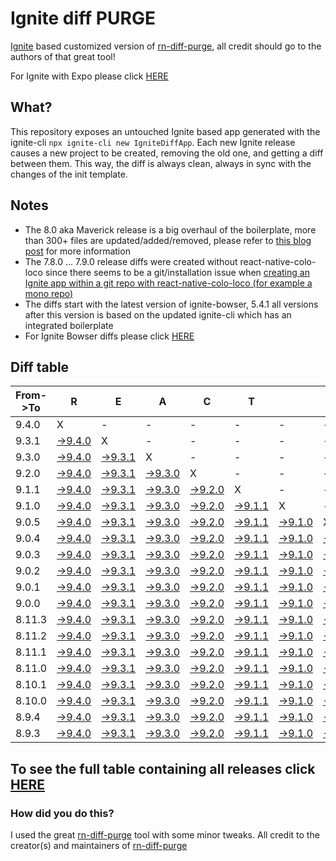 # Ignite diff PURGE

[Ignite](https://github.com/infinitered/ignite) based customized version of [rn-diff-purge](https://github.com/react-native-community/rn-diff-purge/), all credit should go to the authors of that great tool!

For Ignite with Expo please click [HERE](https://github.com/nirre7/ignite-expo-diff-purge)

## What?

This repository exposes an untouched Ignite based app generated with the ignite-cli
`npx ignite-cli new IgniteDiffApp`. Each new Ignite release causes a new project to be created, removing the old one, and getting a diff between them. This way, the diff is always clean, always in sync with the changes of the init template.

## Notes
- The 8.0 aka Maverick release is a big overhaul of the boilerplate, more than 300+ files are updated/added/removed, please refer to [this blog post](https://shift.infinite.red/announcing-ignite-8-0-maverick-fbbdafbb738e) for more information
- The 7.8.0 ... 7.9.0 release diffs were created without react-native-colo-loco since there seems to be a git/installation issue when [creating an Ignite app within a git repo with react-native-colo-loco (for example a mono repo)](https://github.com/infinitered/ignite/issues/1845)
- The diffs start with the latest version of ignite-bowser, 5.4.1 all versions after this version is based on the updated ignite-cli which has an integrated boilerplate
- For Ignite Bowser diffs please click [HERE](https://github.com/nirre7/ignite-bowser-diff-purge)

## Diff table

| From->To | R                                                                                            | E                                                                                            | A                                                                                            | C                                                                                            | T                                                                                            |                                                                                              | N                                                                                            | A                                                                                            | T                                                                                            | I                                                                                            | V                                                                                            | E                                                                                            |                                                                                                |                                                                                                |                                                                                                |                                                                                                |                                                                                                |                                                                                               |                                                                                             |     |
| -------- | -------------------------------------------------------------------------------------------- | -------------------------------------------------------------------------------------------- | -------------------------------------------------------------------------------------------- | -------------------------------------------------------------------------------------------- | -------------------------------------------------------------------------------------------- | -------------------------------------------------------------------------------------------- | -------------------------------------------------------------------------------------------- | -------------------------------------------------------------------------------------------- | -------------------------------------------------------------------------------------------- | -------------------------------------------------------------------------------------------- | -------------------------------------------------------------------------------------------- | -------------------------------------------------------------------------------------------- | ---------------------------------------------------------------------------------------------- | ---------------------------------------------------------------------------------------------- | ---------------------------------------------------------------------------------------------- | ---------------------------------------------------------------------------------------------- | ---------------------------------------------------------------------------------------------- | --------------------------------------------------------------------------------------------- | ------------------------------------------------------------------------------------------- | --- |
| 9.4.0    | X                                                                                            | -                                                                                            | -                                                                                            | -                                                                                            | -                                                                                            | -                                                                                            | -                                                                                            | -                                                                                            | -                                                                                            | -                                                                                            | -                                                                                            | -                                                                                            | -                                                                                              | -                                                                                              | -                                                                                              | -                                                                                              | -                                                                                              | -                                                                                             | -                                                                                           | -   |
| 9.3.1    | [->9.4.0](https://github.com/nirre7/ignite-diff-purge/compare/release/9.3.1..release/9.4.0)  | X                                                                                            | -                                                                                            | -                                                                                            | -                                                                                            | -                                                                                            | -                                                                                            | -                                                                                            | -                                                                                            | -                                                                                            | -                                                                                            | -                                                                                            | -                                                                                              | -                                                                                              | -                                                                                              | -                                                                                              | -                                                                                              | -                                                                                             | -                                                                                           | -   |
| 9.3.0    | [->9.4.0](https://github.com/nirre7/ignite-diff-purge/compare/release/9.3.0..release/9.4.0)  | [->9.3.1](https://github.com/nirre7/ignite-diff-purge/compare/release/9.3.0..release/9.3.1)  | X                                                                                            | -                                                                                            | -                                                                                            | -                                                                                            | -                                                                                            | -                                                                                            | -                                                                                            | -                                                                                            | -                                                                                            | -                                                                                            | -                                                                                              | -                                                                                              | -                                                                                              | -                                                                                              | -                                                                                              | -                                                                                             | -                                                                                           | -   |
| 9.2.0    | [->9.4.0](https://github.com/nirre7/ignite-diff-purge/compare/release/9.2.0..release/9.4.0)  | [->9.3.1](https://github.com/nirre7/ignite-diff-purge/compare/release/9.2.0..release/9.3.1)  | [->9.3.0](https://github.com/nirre7/ignite-diff-purge/compare/release/9.2.0..release/9.3.0)  | X                                                                                            | -                                                                                            | -                                                                                            | -                                                                                            | -                                                                                            | -                                                                                            | -                                                                                            | -                                                                                            | -                                                                                            | -                                                                                              | -                                                                                              | -                                                                                              | -                                                                                              | -                                                                                              | -                                                                                             | -                                                                                           | -   |
| 9.1.1    | [->9.4.0](https://github.com/nirre7/ignite-diff-purge/compare/release/9.1.1..release/9.4.0)  | [->9.3.1](https://github.com/nirre7/ignite-diff-purge/compare/release/9.1.1..release/9.3.1)  | [->9.3.0](https://github.com/nirre7/ignite-diff-purge/compare/release/9.1.1..release/9.3.0)  | [->9.2.0](https://github.com/nirre7/ignite-diff-purge/compare/release/9.1.1..release/9.2.0)  | X                                                                                            | -                                                                                            | -                                                                                            | -                                                                                            | -                                                                                            | -                                                                                            | -                                                                                            | -                                                                                            | -                                                                                              | -                                                                                              | -                                                                                              | -                                                                                              | -                                                                                              | -                                                                                             | -                                                                                           | -   |
| 9.1.0    | [->9.4.0](https://github.com/nirre7/ignite-diff-purge/compare/release/9.1.0..release/9.4.0)  | [->9.3.1](https://github.com/nirre7/ignite-diff-purge/compare/release/9.1.0..release/9.3.1)  | [->9.3.0](https://github.com/nirre7/ignite-diff-purge/compare/release/9.1.0..release/9.3.0)  | [->9.2.0](https://github.com/nirre7/ignite-diff-purge/compare/release/9.1.0..release/9.2.0)  | [->9.1.1](https://github.com/nirre7/ignite-diff-purge/compare/release/9.1.0..release/9.1.1)  | X                                                                                            | -                                                                                            | -                                                                                            | -                                                                                            | -                                                                                            | -                                                                                            | -                                                                                            | -                                                                                              | -                                                                                              | -                                                                                              | -                                                                                              | -                                                                                              | -                                                                                             | -                                                                                           | -   |
| 9.0.5    | [->9.4.0](https://github.com/nirre7/ignite-diff-purge/compare/release/9.0.5..release/9.4.0)  | [->9.3.1](https://github.com/nirre7/ignite-diff-purge/compare/release/9.0.5..release/9.3.1)  | [->9.3.0](https://github.com/nirre7/ignite-diff-purge/compare/release/9.0.5..release/9.3.0)  | [->9.2.0](https://github.com/nirre7/ignite-diff-purge/compare/release/9.0.5..release/9.2.0)  | [->9.1.1](https://github.com/nirre7/ignite-diff-purge/compare/release/9.0.5..release/9.1.1)  | [->9.1.0](https://github.com/nirre7/ignite-diff-purge/compare/release/9.0.5..release/9.1.0)  | X                                                                                            | -                                                                                            | -                                                                                            | -                                                                                            | -                                                                                            | -                                                                                            | -                                                                                              | -                                                                                              | -                                                                                              | -                                                                                              | -                                                                                              | -                                                                                             | -                                                                                           | -   |
| 9.0.4    | [->9.4.0](https://github.com/nirre7/ignite-diff-purge/compare/release/9.0.4..release/9.4.0)  | [->9.3.1](https://github.com/nirre7/ignite-diff-purge/compare/release/9.0.4..release/9.3.1)  | [->9.3.0](https://github.com/nirre7/ignite-diff-purge/compare/release/9.0.4..release/9.3.0)  | [->9.2.0](https://github.com/nirre7/ignite-diff-purge/compare/release/9.0.4..release/9.2.0)  | [->9.1.1](https://github.com/nirre7/ignite-diff-purge/compare/release/9.0.4..release/9.1.1)  | [->9.1.0](https://github.com/nirre7/ignite-diff-purge/compare/release/9.0.4..release/9.1.0)  | [->9.0.5](https://github.com/nirre7/ignite-diff-purge/compare/release/9.0.4..release/9.0.5)  | X                                                                                            | -                                                                                            | -                                                                                            | -                                                                                            | -                                                                                            | -                                                                                              | -                                                                                              | -                                                                                              | -                                                                                              | -                                                                                              | -                                                                                             | -                                                                                           | -   |
| 9.0.3    | [->9.4.0](https://github.com/nirre7/ignite-diff-purge/compare/release/9.0.3..release/9.4.0)  | [->9.3.1](https://github.com/nirre7/ignite-diff-purge/compare/release/9.0.3..release/9.3.1)  | [->9.3.0](https://github.com/nirre7/ignite-diff-purge/compare/release/9.0.3..release/9.3.0)  | [->9.2.0](https://github.com/nirre7/ignite-diff-purge/compare/release/9.0.3..release/9.2.0)  | [->9.1.1](https://github.com/nirre7/ignite-diff-purge/compare/release/9.0.3..release/9.1.1)  | [->9.1.0](https://github.com/nirre7/ignite-diff-purge/compare/release/9.0.3..release/9.1.0)  | [->9.0.5](https://github.com/nirre7/ignite-diff-purge/compare/release/9.0.3..release/9.0.5)  | [->9.0.4](https://github.com/nirre7/ignite-diff-purge/compare/release/9.0.3..release/9.0.4)  | X                                                                                            | -                                                                                            | -                                                                                            | -                                                                                            | -                                                                                              | -                                                                                              | -                                                                                              | -                                                                                              | -                                                                                              | -                                                                                             | -                                                                                           | -   |
| 9.0.2    | [->9.4.0](https://github.com/nirre7/ignite-diff-purge/compare/release/9.0.2..release/9.4.0)  | [->9.3.1](https://github.com/nirre7/ignite-diff-purge/compare/release/9.0.2..release/9.3.1)  | [->9.3.0](https://github.com/nirre7/ignite-diff-purge/compare/release/9.0.2..release/9.3.0)  | [->9.2.0](https://github.com/nirre7/ignite-diff-purge/compare/release/9.0.2..release/9.2.0)  | [->9.1.1](https://github.com/nirre7/ignite-diff-purge/compare/release/9.0.2..release/9.1.1)  | [->9.1.0](https://github.com/nirre7/ignite-diff-purge/compare/release/9.0.2..release/9.1.0)  | [->9.0.5](https://github.com/nirre7/ignite-diff-purge/compare/release/9.0.2..release/9.0.5)  | [->9.0.4](https://github.com/nirre7/ignite-diff-purge/compare/release/9.0.2..release/9.0.4)  | [->9.0.3](https://github.com/nirre7/ignite-diff-purge/compare/release/9.0.2..release/9.0.3)  | X                                                                                            | -                                                                                            | -                                                                                            | -                                                                                              | -                                                                                              | -                                                                                              | -                                                                                              | -                                                                                              | -                                                                                             | -                                                                                           | -   |
| 9.0.1    | [->9.4.0](https://github.com/nirre7/ignite-diff-purge/compare/release/9.0.1..release/9.4.0)  | [->9.3.1](https://github.com/nirre7/ignite-diff-purge/compare/release/9.0.1..release/9.3.1)  | [->9.3.0](https://github.com/nirre7/ignite-diff-purge/compare/release/9.0.1..release/9.3.0)  | [->9.2.0](https://github.com/nirre7/ignite-diff-purge/compare/release/9.0.1..release/9.2.0)  | [->9.1.1](https://github.com/nirre7/ignite-diff-purge/compare/release/9.0.1..release/9.1.1)  | [->9.1.0](https://github.com/nirre7/ignite-diff-purge/compare/release/9.0.1..release/9.1.0)  | [->9.0.5](https://github.com/nirre7/ignite-diff-purge/compare/release/9.0.1..release/9.0.5)  | [->9.0.4](https://github.com/nirre7/ignite-diff-purge/compare/release/9.0.1..release/9.0.4)  | [->9.0.3](https://github.com/nirre7/ignite-diff-purge/compare/release/9.0.1..release/9.0.3)  | [->9.0.2](https://github.com/nirre7/ignite-diff-purge/compare/release/9.0.1..release/9.0.2)  | X                                                                                            | -                                                                                            | -                                                                                              | -                                                                                              | -                                                                                              | -                                                                                              | -                                                                                              | -                                                                                             | -                                                                                           | -   |
| 9.0.0    | [->9.4.0](https://github.com/nirre7/ignite-diff-purge/compare/release/9.0.0..release/9.4.0)  | [->9.3.1](https://github.com/nirre7/ignite-diff-purge/compare/release/9.0.0..release/9.3.1)  | [->9.3.0](https://github.com/nirre7/ignite-diff-purge/compare/release/9.0.0..release/9.3.0)  | [->9.2.0](https://github.com/nirre7/ignite-diff-purge/compare/release/9.0.0..release/9.2.0)  | [->9.1.1](https://github.com/nirre7/ignite-diff-purge/compare/release/9.0.0..release/9.1.1)  | [->9.1.0](https://github.com/nirre7/ignite-diff-purge/compare/release/9.0.0..release/9.1.0)  | [->9.0.5](https://github.com/nirre7/ignite-diff-purge/compare/release/9.0.0..release/9.0.5)  | [->9.0.4](https://github.com/nirre7/ignite-diff-purge/compare/release/9.0.0..release/9.0.4)  | [->9.0.3](https://github.com/nirre7/ignite-diff-purge/compare/release/9.0.0..release/9.0.3)  | [->9.0.2](https://github.com/nirre7/ignite-diff-purge/compare/release/9.0.0..release/9.0.2)  | [->9.0.1](https://github.com/nirre7/ignite-diff-purge/compare/release/9.0.0..release/9.0.1)  | X                                                                                            | -                                                                                              | -                                                                                              | -                                                                                              | -                                                                                              | -                                                                                              | -                                                                                             | -                                                                                           | -   |
| 8.11.3   | [->9.4.0](https://github.com/nirre7/ignite-diff-purge/compare/release/8.11.3..release/9.4.0) | [->9.3.1](https://github.com/nirre7/ignite-diff-purge/compare/release/8.11.3..release/9.3.1) | [->9.3.0](https://github.com/nirre7/ignite-diff-purge/compare/release/8.11.3..release/9.3.0) | [->9.2.0](https://github.com/nirre7/ignite-diff-purge/compare/release/8.11.3..release/9.2.0) | [->9.1.1](https://github.com/nirre7/ignite-diff-purge/compare/release/8.11.3..release/9.1.1) | [->9.1.0](https://github.com/nirre7/ignite-diff-purge/compare/release/8.11.3..release/9.1.0) | [->9.0.5](https://github.com/nirre7/ignite-diff-purge/compare/release/8.11.3..release/9.0.5) | [->9.0.4](https://github.com/nirre7/ignite-diff-purge/compare/release/8.11.3..release/9.0.4) | [->9.0.3](https://github.com/nirre7/ignite-diff-purge/compare/release/8.11.3..release/9.0.3) | [->9.0.2](https://github.com/nirre7/ignite-diff-purge/compare/release/8.11.3..release/9.0.2) | [->9.0.1](https://github.com/nirre7/ignite-diff-purge/compare/release/8.11.3..release/9.0.1) | [->9.0.0](https://github.com/nirre7/ignite-diff-purge/compare/release/8.11.3..release/9.0.0) | X                                                                                              | -                                                                                              | -                                                                                              | -                                                                                              | -                                                                                              | -                                                                                             | -                                                                                           | -   |
| 8.11.2   | [->9.4.0](https://github.com/nirre7/ignite-diff-purge/compare/release/8.11.2..release/9.4.0) | [->9.3.1](https://github.com/nirre7/ignite-diff-purge/compare/release/8.11.2..release/9.3.1) | [->9.3.0](https://github.com/nirre7/ignite-diff-purge/compare/release/8.11.2..release/9.3.0) | [->9.2.0](https://github.com/nirre7/ignite-diff-purge/compare/release/8.11.2..release/9.2.0) | [->9.1.1](https://github.com/nirre7/ignite-diff-purge/compare/release/8.11.2..release/9.1.1) | [->9.1.0](https://github.com/nirre7/ignite-diff-purge/compare/release/8.11.2..release/9.1.0) | [->9.0.5](https://github.com/nirre7/ignite-diff-purge/compare/release/8.11.2..release/9.0.5) | [->9.0.4](https://github.com/nirre7/ignite-diff-purge/compare/release/8.11.2..release/9.0.4) | [->9.0.3](https://github.com/nirre7/ignite-diff-purge/compare/release/8.11.2..release/9.0.3) | [->9.0.2](https://github.com/nirre7/ignite-diff-purge/compare/release/8.11.2..release/9.0.2) | [->9.0.1](https://github.com/nirre7/ignite-diff-purge/compare/release/8.11.2..release/9.0.1) | [->9.0.0](https://github.com/nirre7/ignite-diff-purge/compare/release/8.11.2..release/9.0.0) | [->8.11.3](https://github.com/nirre7/ignite-diff-purge/compare/release/8.11.2..release/8.11.3) | X                                                                                              | -                                                                                              | -                                                                                              | -                                                                                              | -                                                                                             | -                                                                                           | -   |
| 8.11.1   | [->9.4.0](https://github.com/nirre7/ignite-diff-purge/compare/release/8.11.1..release/9.4.0) | [->9.3.1](https://github.com/nirre7/ignite-diff-purge/compare/release/8.11.1..release/9.3.1) | [->9.3.0](https://github.com/nirre7/ignite-diff-purge/compare/release/8.11.1..release/9.3.0) | [->9.2.0](https://github.com/nirre7/ignite-diff-purge/compare/release/8.11.1..release/9.2.0) | [->9.1.1](https://github.com/nirre7/ignite-diff-purge/compare/release/8.11.1..release/9.1.1) | [->9.1.0](https://github.com/nirre7/ignite-diff-purge/compare/release/8.11.1..release/9.1.0) | [->9.0.5](https://github.com/nirre7/ignite-diff-purge/compare/release/8.11.1..release/9.0.5) | [->9.0.4](https://github.com/nirre7/ignite-diff-purge/compare/release/8.11.1..release/9.0.4) | [->9.0.3](https://github.com/nirre7/ignite-diff-purge/compare/release/8.11.1..release/9.0.3) | [->9.0.2](https://github.com/nirre7/ignite-diff-purge/compare/release/8.11.1..release/9.0.2) | [->9.0.1](https://github.com/nirre7/ignite-diff-purge/compare/release/8.11.1..release/9.0.1) | [->9.0.0](https://github.com/nirre7/ignite-diff-purge/compare/release/8.11.1..release/9.0.0) | [->8.11.3](https://github.com/nirre7/ignite-diff-purge/compare/release/8.11.1..release/8.11.3) | [->8.11.2](https://github.com/nirre7/ignite-diff-purge/compare/release/8.11.1..release/8.11.2) | X                                                                                              | -                                                                                              | -                                                                                              | -                                                                                             | -                                                                                           | -   |
| 8.11.0   | [->9.4.0](https://github.com/nirre7/ignite-diff-purge/compare/release/8.11.0..release/9.4.0) | [->9.3.1](https://github.com/nirre7/ignite-diff-purge/compare/release/8.11.0..release/9.3.1) | [->9.3.0](https://github.com/nirre7/ignite-diff-purge/compare/release/8.11.0..release/9.3.0) | [->9.2.0](https://github.com/nirre7/ignite-diff-purge/compare/release/8.11.0..release/9.2.0) | [->9.1.1](https://github.com/nirre7/ignite-diff-purge/compare/release/8.11.0..release/9.1.1) | [->9.1.0](https://github.com/nirre7/ignite-diff-purge/compare/release/8.11.0..release/9.1.0) | [->9.0.5](https://github.com/nirre7/ignite-diff-purge/compare/release/8.11.0..release/9.0.5) | [->9.0.4](https://github.com/nirre7/ignite-diff-purge/compare/release/8.11.0..release/9.0.4) | [->9.0.3](https://github.com/nirre7/ignite-diff-purge/compare/release/8.11.0..release/9.0.3) | [->9.0.2](https://github.com/nirre7/ignite-diff-purge/compare/release/8.11.0..release/9.0.2) | [->9.0.1](https://github.com/nirre7/ignite-diff-purge/compare/release/8.11.0..release/9.0.1) | [->9.0.0](https://github.com/nirre7/ignite-diff-purge/compare/release/8.11.0..release/9.0.0) | [->8.11.3](https://github.com/nirre7/ignite-diff-purge/compare/release/8.11.0..release/8.11.3) | [->8.11.2](https://github.com/nirre7/ignite-diff-purge/compare/release/8.11.0..release/8.11.2) | [->8.11.1](https://github.com/nirre7/ignite-diff-purge/compare/release/8.11.0..release/8.11.1) | X                                                                                              | -                                                                                              | -                                                                                             | -                                                                                           | -   |
| 8.10.1   | [->9.4.0](https://github.com/nirre7/ignite-diff-purge/compare/release/8.10.1..release/9.4.0) | [->9.3.1](https://github.com/nirre7/ignite-diff-purge/compare/release/8.10.1..release/9.3.1) | [->9.3.0](https://github.com/nirre7/ignite-diff-purge/compare/release/8.10.1..release/9.3.0) | [->9.2.0](https://github.com/nirre7/ignite-diff-purge/compare/release/8.10.1..release/9.2.0) | [->9.1.1](https://github.com/nirre7/ignite-diff-purge/compare/release/8.10.1..release/9.1.1) | [->9.1.0](https://github.com/nirre7/ignite-diff-purge/compare/release/8.10.1..release/9.1.0) | [->9.0.5](https://github.com/nirre7/ignite-diff-purge/compare/release/8.10.1..release/9.0.5) | [->9.0.4](https://github.com/nirre7/ignite-diff-purge/compare/release/8.10.1..release/9.0.4) | [->9.0.3](https://github.com/nirre7/ignite-diff-purge/compare/release/8.10.1..release/9.0.3) | [->9.0.2](https://github.com/nirre7/ignite-diff-purge/compare/release/8.10.1..release/9.0.2) | [->9.0.1](https://github.com/nirre7/ignite-diff-purge/compare/release/8.10.1..release/9.0.1) | [->9.0.0](https://github.com/nirre7/ignite-diff-purge/compare/release/8.10.1..release/9.0.0) | [->8.11.3](https://github.com/nirre7/ignite-diff-purge/compare/release/8.10.1..release/8.11.3) | [->8.11.2](https://github.com/nirre7/ignite-diff-purge/compare/release/8.10.1..release/8.11.2) | [->8.11.1](https://github.com/nirre7/ignite-diff-purge/compare/release/8.10.1..release/8.11.1) | [->8.11.0](https://github.com/nirre7/ignite-diff-purge/compare/release/8.10.1..release/8.11.0) | X                                                                                              | -                                                                                             | -                                                                                           | -   |
| 8.10.0   | [->9.4.0](https://github.com/nirre7/ignite-diff-purge/compare/release/8.10.0..release/9.4.0) | [->9.3.1](https://github.com/nirre7/ignite-diff-purge/compare/release/8.10.0..release/9.3.1) | [->9.3.0](https://github.com/nirre7/ignite-diff-purge/compare/release/8.10.0..release/9.3.0) | [->9.2.0](https://github.com/nirre7/ignite-diff-purge/compare/release/8.10.0..release/9.2.0) | [->9.1.1](https://github.com/nirre7/ignite-diff-purge/compare/release/8.10.0..release/9.1.1) | [->9.1.0](https://github.com/nirre7/ignite-diff-purge/compare/release/8.10.0..release/9.1.0) | [->9.0.5](https://github.com/nirre7/ignite-diff-purge/compare/release/8.10.0..release/9.0.5) | [->9.0.4](https://github.com/nirre7/ignite-diff-purge/compare/release/8.10.0..release/9.0.4) | [->9.0.3](https://github.com/nirre7/ignite-diff-purge/compare/release/8.10.0..release/9.0.3) | [->9.0.2](https://github.com/nirre7/ignite-diff-purge/compare/release/8.10.0..release/9.0.2) | [->9.0.1](https://github.com/nirre7/ignite-diff-purge/compare/release/8.10.0..release/9.0.1) | [->9.0.0](https://github.com/nirre7/ignite-diff-purge/compare/release/8.10.0..release/9.0.0) | [->8.11.3](https://github.com/nirre7/ignite-diff-purge/compare/release/8.10.0..release/8.11.3) | [->8.11.2](https://github.com/nirre7/ignite-diff-purge/compare/release/8.10.0..release/8.11.2) | [->8.11.1](https://github.com/nirre7/ignite-diff-purge/compare/release/8.10.0..release/8.11.1) | [->8.11.0](https://github.com/nirre7/ignite-diff-purge/compare/release/8.10.0..release/8.11.0) | [->8.10.1](https://github.com/nirre7/ignite-diff-purge/compare/release/8.10.0..release/8.10.1) | X                                                                                             | -                                                                                           | -   |
| 8.9.4    | [->9.4.0](https://github.com/nirre7/ignite-diff-purge/compare/release/8.9.4..release/9.4.0)  | [->9.3.1](https://github.com/nirre7/ignite-diff-purge/compare/release/8.9.4..release/9.3.1)  | [->9.3.0](https://github.com/nirre7/ignite-diff-purge/compare/release/8.9.4..release/9.3.0)  | [->9.2.0](https://github.com/nirre7/ignite-diff-purge/compare/release/8.9.4..release/9.2.0)  | [->9.1.1](https://github.com/nirre7/ignite-diff-purge/compare/release/8.9.4..release/9.1.1)  | [->9.1.0](https://github.com/nirre7/ignite-diff-purge/compare/release/8.9.4..release/9.1.0)  | [->9.0.5](https://github.com/nirre7/ignite-diff-purge/compare/release/8.9.4..release/9.0.5)  | [->9.0.4](https://github.com/nirre7/ignite-diff-purge/compare/release/8.9.4..release/9.0.4)  | [->9.0.3](https://github.com/nirre7/ignite-diff-purge/compare/release/8.9.4..release/9.0.3)  | [->9.0.2](https://github.com/nirre7/ignite-diff-purge/compare/release/8.9.4..release/9.0.2)  | [->9.0.1](https://github.com/nirre7/ignite-diff-purge/compare/release/8.9.4..release/9.0.1)  | [->9.0.0](https://github.com/nirre7/ignite-diff-purge/compare/release/8.9.4..release/9.0.0)  | [->8.11.3](https://github.com/nirre7/ignite-diff-purge/compare/release/8.9.4..release/8.11.3)  | [->8.11.2](https://github.com/nirre7/ignite-diff-purge/compare/release/8.9.4..release/8.11.2)  | [->8.11.1](https://github.com/nirre7/ignite-diff-purge/compare/release/8.9.4..release/8.11.1)  | [->8.11.0](https://github.com/nirre7/ignite-diff-purge/compare/release/8.9.4..release/8.11.0)  | [->8.10.1](https://github.com/nirre7/ignite-diff-purge/compare/release/8.9.4..release/8.10.1)  | [->8.10.0](https://github.com/nirre7/ignite-diff-purge/compare/release/8.9.4..release/8.10.0) | X                                                                                           | -   |
| 8.9.3    | [->9.4.0](https://github.com/nirre7/ignite-diff-purge/compare/release/8.9.3..release/9.4.0)  | [->9.3.1](https://github.com/nirre7/ignite-diff-purge/compare/release/8.9.3..release/9.3.1)  | [->9.3.0](https://github.com/nirre7/ignite-diff-purge/compare/release/8.9.3..release/9.3.0)  | [->9.2.0](https://github.com/nirre7/ignite-diff-purge/compare/release/8.9.3..release/9.2.0)  | [->9.1.1](https://github.com/nirre7/ignite-diff-purge/compare/release/8.9.3..release/9.1.1)  | [->9.1.0](https://github.com/nirre7/ignite-diff-purge/compare/release/8.9.3..release/9.1.0)  | [->9.0.5](https://github.com/nirre7/ignite-diff-purge/compare/release/8.9.3..release/9.0.5)  | [->9.0.4](https://github.com/nirre7/ignite-diff-purge/compare/release/8.9.3..release/9.0.4)  | [->9.0.3](https://github.com/nirre7/ignite-diff-purge/compare/release/8.9.3..release/9.0.3)  | [->9.0.2](https://github.com/nirre7/ignite-diff-purge/compare/release/8.9.3..release/9.0.2)  | [->9.0.1](https://github.com/nirre7/ignite-diff-purge/compare/release/8.9.3..release/9.0.1)  | [->9.0.0](https://github.com/nirre7/ignite-diff-purge/compare/release/8.9.3..release/9.0.0)  | [->8.11.3](https://github.com/nirre7/ignite-diff-purge/compare/release/8.9.3..release/8.11.3)  | [->8.11.2](https://github.com/nirre7/ignite-diff-purge/compare/release/8.9.3..release/8.11.2)  | [->8.11.1](https://github.com/nirre7/ignite-diff-purge/compare/release/8.9.3..release/8.11.1)  | [->8.11.0](https://github.com/nirre7/ignite-diff-purge/compare/release/8.9.3..release/8.11.0)  | [->8.10.1](https://github.com/nirre7/ignite-diff-purge/compare/release/8.9.3..release/8.10.1)  | [->8.10.0](https://github.com/nirre7/ignite-diff-purge/compare/release/8.9.3..release/8.10.0) | [->8.9.4](https://github.com/nirre7/ignite-diff-purge/compare/release/8.9.3..release/8.9.4) | X   |

## To see the full table containing all releases click [HERE](https://nirre7.github.io/ignite-diff-purge/)

### How did you do this?

I used the great [rn-diff-purge](https://github.com/react-native-community/rn-diff-purge/) tool with some minor tweaks.
All credit to the creator(s) and maintainers of [rn-diff-purge](https://github.com/react-native-community/rn-diff-purge/)

